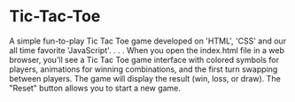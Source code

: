 # Tic-Tac-Toe
A simple fun-to-play Tic Tac Toe game developed on 'HTML', 'CSS' and our all time favorite 'JavaScript'.
.
.
.
When you open the index.html file in a web browser, you'll see a Tic Tac Toe game interface with colored symbols for players, animations for winning combinations, and the first turn swapping between players. The game will display the result (win, loss, or draw). The "Reset" button allows you to start a new game.

